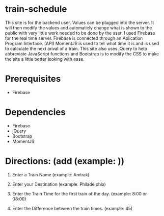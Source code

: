 # train-schedule 

This site is for the backend user. Values can be plugged into the server. It will then modify the values and automaticly change what is shown to the public with very little work needed to be done by the user. I used Firebase for the real time server. Firebase is connected through an Aplication Program Interface. (API) MomentJS is used to tell what time it is and is used to calculate the next arival of a train. This site also uses jQuery to help abbreviate JavaScript functions and Bootstrap is to modify the CSS to make the site a little better looking with ease. 


# Prerequisites

* Firebase


# Dependencies

* Firebase
* jQuery
* Bootstrap
* MomentJS


# Directions: (add (example: ))

1. Enter a Train Name (example: Amtrak)

2. Enter your Destination (example: Philadelphia)

3. Enter the Train Time for the first train of the day. (example: 8:00 or 08:00)

4. Enter the Difference between the train times. (example: 45)
